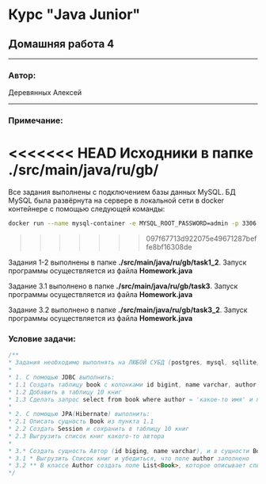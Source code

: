 # Курс "Java Junior" 
## Домашняя работа 4
* **
### Автор:
Деревянных Алексей
* **
### Примечание:

<<<<<<< HEAD
Исходники в папке **./src/main/java/ru/gb/**
=======
Все задания выполнены с подключением базы данных MySQL. БД MySQL была развёрнута на сервере в локальной сети в docker контейнере с помощью следующей команды:
```bash
docker run --name mysql-container -e MYSQL_ROOT_PASSWORD=admin -p 3306:3306 -d mysql:8.0
```
>>>>>>> 097f67713d922075e49671287beffe8bf16308de

Задания 1-2 выполнены в папке **./src/main/java/ru/gb/task1_2**.
Запуск программы осуществляется из файла **Homework.java**

Задание 3.1 выполнено в папке **./src/main/java/ru/gb/task3**.
Запуск программы осуществляется из файла **Homework.java**

Задание 3.2 выполнено в папке **./src/main/java/ru/gb/task3_2**.
Запуск программы осуществляется из файла **Homework.java**

### Условие задачи:
```java
/**
* Задания необходимо выполнять на ЛЮБОЙ СУБД (postgres, mysql, sqllite, h2, ...)
*
* 1. С помощью JDBC выполнить:
* 1.1 Создать таблицу book с колонками id bigint, name varchar, author varchar, ...
* 1.2 Добавить в таблицу 10 книг
* 1.3 Сделать запрос select from book where author = 'какое-то имя' и прочитать его с помощью ResultSet
*
* 2. С помощью JPA(Hibernate) выполнить:
* 2.1 Описать сущность Book из пункта 1.1
* 2.2 Создать Session и сохранить в таблицу 10 книг
* 2.3 Выгрузить список книг какого-то автора
*
* 3.* Создать сущность Автор (id biging, name varchar), и в сущности Book сделать поле типа Author (OneToOne)
* 3.1 * Выгрузить Список книг и убедиться, что поле author заполнено
* 3.2 ** В классе Author создать поле List<Book>, которое описывает список всех книг этого автора. (OneToMany)
*/
```

